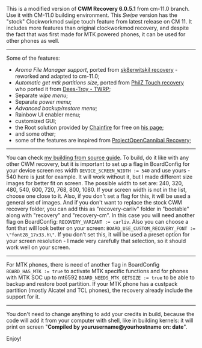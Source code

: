 This is a modified version of **CWM Recovery 6.0.5.1** from cm-11.0 branch. Use it with CM-11.0 building environment.
This *Swipe* version has the "stock" Clockworkmod swipe touch feature from latest release on CM 11.
It includes more features than original clockworkmod recovery, and despite the fact that was first made for MTK powered phones, it can be used for other phones as well.

____

Some of the features:
- *Aroma File Manager support*, ported from [sk8erwitskil recovery](https://github.com/sk8erwitskil) - reworked and adapted to cm-11.0;
- *Automatic get mtk partitions size*, ported from [PhilZ Touch recovery](https://github.com/PhilZ-cwm6/philz_touch_cwm6) who ported it from [Dees-Troy - TWRP](https://github.com/TeamWin/Team-Win-Recovery-Project);
- Separate *wipe menu*;
- Separate *power menu*;
- *Advanced backup/restore menu*;
- Rainbow UI enabler menu;
- customized GUI;
- the Root solution provided by [Chainfire](http://forum.xda-developers.com/showthread.php?t=1538053) for free on [his page](http://download.chainfire.eu/696/SuperSU/UPDATE-SuperSU-v2.46.zip);
- and some other;
- some of the features are inspired from [ProjectOpenCannibal Recovery](https://github.com/ProjectOpenCannibal/android_bootable_recovery);

____

You can check [my building from source guide](http://forum.xda-developers.com/android/development/guide-how-to-build-cwm-based-recovery-t2973804).
To build, do it like with any other CWM recovery, but it is important to set up a flag in BoardConfig for your device screen res width `DEVICE_SCREEN_WIDTH := 540` and use yours - 540 here is just for example. It will work without it, but I made different size images for better fit on screen. The possible width to set are: 240, 320, 480, 540, 600, 720, 768, 800, 1080. If your screen width is not in the list, choose one close to it. Also, if you don't set a flag for this, it will be used a general set of images. And if you don't want to replace the stock CWM recovery folder, you can add this as "recovery-carliv" folder in "bootable" along with "recovery" and "recovery-cm". In this case you will need another flag on BoardConfig: `RECOVERY_VARIANT := carliv`.
Also you can choose a font that will look better on your screen: `BOARD_USE_CUSTOM_RECOVERY_FONT := \"font28_17x33.h\"`. If you don't set this, it will be used a preset option for your screen resolution - I made very carefully that selection, so it should work well on your screen.

____

For MTK phones, there is need of another flag in BoardConfig `BOARD_HAS_MTK := true` to activate MTK specific functions and for phones with MTK SOC up to mt6592 `BOARD_NEEDS_MTK_GETSIZE := true` to be able to backup and restore boot partition. 
If your MTK phone has a custpack partition (mostly Alcatel and TCL phones), the recovery already include the support for it.

____

You don't need to change anything to add your credits in build, because the code will add it from your computer with shell, like in building kernels: it will print on screen "**Compiled by yourusername@yourhostname on: date**".

Enjoy!
